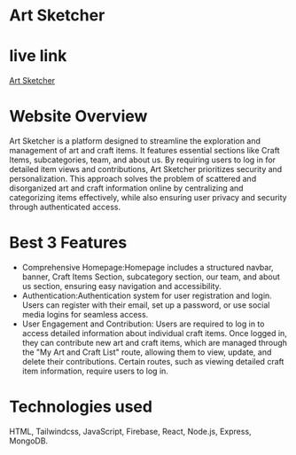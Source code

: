 # Art Sketcher

# live link 
[Art Sketcher](https://painting-and-drawing-5bbe7.web.app/)
# Website Overview
Art Sketcher is a platform designed to streamline the exploration and management of art and craft items. It features essential sections like Craft Items, subcategories, team, and about us. By requiring users to log in for detailed item views and contributions, Art Sketcher prioritizes security and personalization. This approach solves the problem of scattered and disorganized art and craft information online by centralizing and categorizing items effectively, while also ensuring user privacy and security through authenticated access.

# Best 3 Features
- Comprehensive Homepage:Homepage includes a structured navbar, banner, Craft Items Section, subcategory section, our team, and about us section, ensuring easy navigation and accessibility.
- Authentication:Authentication system for user registration and login. Users can register with their email, set up a password, or use social media logins for seamless access. 
- User Engagement and Contribution: Users are required to log in to access detailed information about individual craft items. Once logged in, they can contribute new art and craft items, which are managed through the "My Art and Craft List" route, allowing them to view, update, and delete their contributions. Certain routes, such as viewing detailed craft item information, require users to log in.

# Technologies used
HTML, Tailwindcss, JavaScript, Firebase, React, Node.js, Express, MongoDB.




